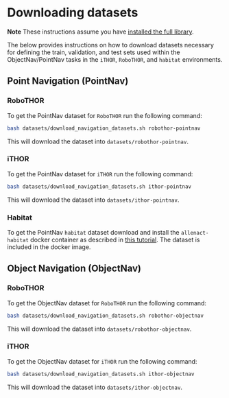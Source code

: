 # Downloading datasets 

**Note** These instructions assume you have
[installed the full library](../installation/installation-allenact.md#full-library).

The below provides instructions on how to download datasets necessary for defining the train, validation, and
test sets used within the ObjectNav/PointNav tasks in the `iTHOR`, `RoboTHOR`, and `habitat` environments.

<!--
Note that these datasets **do not include** scene assets for the below datasets. For `iTHOR` and `RoboTHOR`
these scene assets will be downloaded automatically, for `habitat` please following the instructions
in [this tutorial](installation-framework.md).
-->

## Point Navigation (PointNav)

### RoboTHOR
To get the PointNav dataset for `RoboTHOR` run the following command:
```bash
bash datasets/download_navigation_datasets.sh robothor-pointnav
```
This will download the dataset into `datasets/robothor-pointnav`.
### iTHOR
To get the PointNav dataset for `iTHOR` run the following command:
```bash
bash datasets/download_navigation_datasets.sh ithor-pointnav
```
This will download the dataset into `datasets/ithor-pointnav`.

### Habitat
To get the PointNav `habitat` dataset download and install the `allenact-habitat` docker
container as described in [this tutorial](installation-framework.md). The dataset is
included in the docker image.

## Object Navigation (ObjectNav)

### RoboTHOR
To get the ObjectNav dataset for `RoboTHOR` run the following command:

```bash
bash datasets/download_navigation_datasets.sh robothor-objectnav
```
This will download the dataset into `datasets/robothor-objectnav`.

### iTHOR
To get the ObjectNav dataset for `iTHOR` run the following command:
```bash
bash datasets/download_navigation_datasets.sh ithor-objectnav
```
This will download the dataset into `datasets/ithor-objectnav`.
